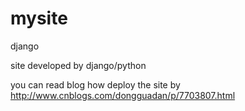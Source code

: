 # mysite
django

site developed by django/python

you can read blog how deploy the site by http://www.cnblogs.com/dongguadan/p/7703807.html
